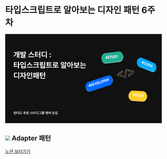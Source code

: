 # 타입스크립트로 알아보는 디자인 패턴 6주차

![wanted-TSDesignpattern](https://github.com/dahye1013/TSDesignPattern/blob/main/wanted-TSDesignpattern.png)


## <img src="https://refactoring.guru/images/patterns/cards/adapter-mini.png" width= "50" hegiht="50"/> Adapter 패턴

[노션 보러가기](https://www.notion.so/Adapter-83c002aed91d43c1804664370ba0534e)